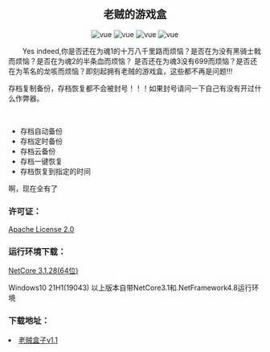 <h2 style="text-align: center">老贼的游戏盒</h2>
<p align="center">
    <img src="https://img.shields.io/badge/Elden Ring-老头环-gold" alt="vue">
    <img src="https://img.shields.io/badge/Dark Soul-黑暗之魂-black" alt="vue">
    <img src="https://img.shields.io/badge/Sekiro Shadows Die Twice-只狼影逝二度-orange" alt="vue">
    <img src="https://img.shields.io/badge/The%20Lords%20of%20the%20Fallen-%E5%A0%95%E8%90%BD%E4%B9%8B%E4%B8%BB-darkblue" alt="vue">
</p>
<p style="text-indent: 2em">Yes indeed,你是否还在为魂1的十万八千里路而烦恼？是否在为没有黑骑士戟而烦恼？是否在为魂2的半条血而烦恼？
是否还在为魂3没有699而烦恼？是否还在为苇名的龙咳而烦恼？即刻起拥有老贼的游戏盒，这些都不再是问题!!!
</p>
<p>
 存档复制备份，存档恢复都不会被封号！！！如果封号请问一下自己有没有开过什么作弊器。
</p>
<br>
<ul>
<li>存档自动备份</li>
<li>存档定时备份</li>
<li>存档云备份</li>
<li>存档一键恢复</li>
<li>存档恢复到指定的时间</li>
</ul>
<p>啊，现在全有了</p>
<h3>许可证：</h3>
<a href="https://github.com/zhangmuyu1995/EldenRingAutoArchive/blob/master/LICENSE">Apache License 2.0</a>
<h3>运行环境下载：</h3>
<a href="https://dotnet.microsoft.com/zh-cn/download/dotnet/thank-you/runtime-desktop-3.1.28-windows-x64-installer" target="_blank">NetCore 3.1.28(64位)</a>
<p>Windows10 21H1(19043) 以上版本自带NetCore3.1和.NetFramework4.8运行环境</p>
<h3>下载地址：</h3>
<li>
<a href="https://github.com/BugLordI/EldenRingAutoArchive/releases/download/EldenRing/Setup.msi">
老贼盒子v1.1
</a>
</li>
</ul>

